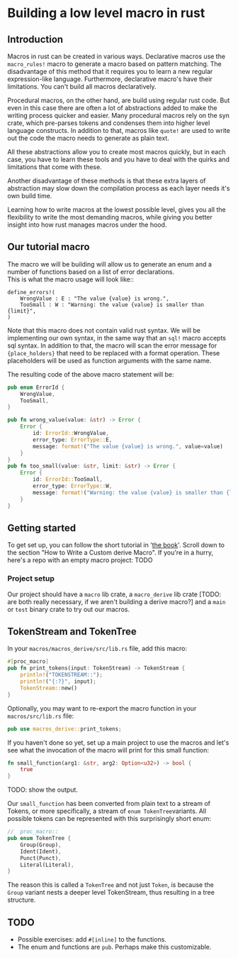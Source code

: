 # Building a low level macro in rust
## Introduction
Macros in rust can be created in various ways. Declarative macros use the `macro_rules!` macro 
to generate a macro based on pattern matching. The disadvantage of this method that it requires you 
to learn a new regular expression-like language.
Furthermore, declarative macro's have their limitations. You can't build all macros declaratively.

Procedural macros, on the other hand, are build using regular rust code. But even in this case there 
are often a lot of abstractions added to make the writing process quicker and easier. Many procedural 
macros rely on the syn crate, which pre-parses tokens and condenses them into higher level language constructs. 
In addition to that, macros like `quote!` are used to write out the code the macro needs to generate as plain text.

All these abstractions allow you to create most macros quickly, but in each case, you have to learn these tools
and you have to deal with the quirks and limitations that come with these.

Another disadvantage of these methods is that these extra layers of abstraction may slow down the compilation
process as each layer needs it's own build time.

Learning how to write macros at the lowest possible level, gives you all the flexibility to write the most 
demanding macros, while giving you better insight into how rust manages macros under the hood.

## Our tutorial macro
The macro we will be building will allow us to generate an enum and a number of functions based on a 
list of error declarations.\
This is what the macro usage will look like::
```
define_errors!(
    WrongValue : E : "The value {value} is wrong.",
    TooSmall : W : "Warning: the value {value} is smaller than {limit}",
)
```
Note that this macro does not contain valid rust syntax. We will be implementing our own syntax, 
in the same way that an `sql!` macro accepts sql syntax. 
In addition to that, the macro will scan the error message for `{place_holders}` that need to be replaced 
with a format operation. These placeholders will be used as function arguments with the same name.

The resulting code of the above macro statement will be:
```rust
pub enum ErrorId {
    WrongValue,
    TooSmall,
}

pub fn wrong_value(value: &str) -> Error {
    Error {
        id: ErrorId::WrongValue,
        error_type: ErrorType::E,
        message: format!("The value {value} is wrong.", value=value)
    }
}
pub fn too_small(value: &str, limit: &str) -> Error {
    Error {
        id: ErrorId::TooSmall,
        error_type: ErrorType::W,
        message: format!("Warning: the value {value} is smaller than {limit}", value=value, limit=limit)
    }
}
```

## Getting started

To get set up, you can follow the short tutorial in '[the book](https://doc.rust-lang.org/book/ch19-06-macros.html)'.
Scroll down to the section "How to Write a Custom derive Macro".
If you're in a hurry, here's a repo with an empty macro project: TODO

### Project setup
Our project should have a `macro` lib crate, a `macro_derive` lib crate 
[TODO: are both really necessary, if we aren't building a derive macro?]
and a `main` or `test` binary crate to try out our macros.

## TokenStream and TokenTree

In your `macros/macros_derive/src/lib.rs` file, add this macro:

```rust
#[proc_macro]
pub fn print_tokens(input: TokenStream) -> TokenStream {
    println!("TOKENSTREAM::");
    println!("{:?}", input);
    TokenStream::new()
}
```

Optionally, you may want to re-export the macro function in your `macros/src/lib.rs` file:
```rust
pub use macros_derive::print_tokens;
```

If you haven't done so yet, set up a main project to use the macros and let's see what 
the invocation of the macro will print for this small function:
```rust
fn small_function(arg1: &str, arg2: Option<u32>) -> bool {
    true
}
```
TODO: show the output.

Our `small_function` has been converted from plain text to a stream of Tokens, or more specifically, 
a stream of `enum TokenTree`variants. All possible tokens can be represented with this surprisingly short enum:
```rust
//  proc_macro::
pub enum TokenTree {
    Group(Group),
    Ident(Ident),
    Punct(Punct),
    Literal(Literal),
}
```
The reason this is called a `TokenTree` and not just `Token`, is because the `Group` variant nests a deeper
level TokenStream, thus resulting in a tree structure.

## TODO
* Possible exercises: add `#[inline]` to the functions.
* The enum and functions are `pub`. Perhaps make this customizable.